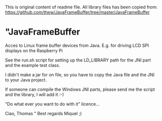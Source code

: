 This is original content of readme file. All library files has been copied from: https://github.com/ttww/JavaFrameBuffer/tree/master/JavaFrameBuffer



"JavaFrameBuffer
===============

Acces to Linux frame buffer devices from Java. E.g. for driving LCD SPI displays on the Raspberry Pi

See the run.sh script for setting up the LD_LIBRARY path for the JNI part and the example test class.

I didn't make a jar for on file, so you have to copy the Java file and the JNI to your Java project.

If someone can compile the Windows JNI parts, please send me the script and the library, I will add it :-)

"Do what ever you want to do with it" licence...

Ciao,
  Thomas
"
Best regards
Miquel ;) 
